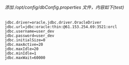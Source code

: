 ###### 添加 /opt/config/dbConfig.properties 文件，内容如下(test)
    jdbc.driver=oracle.jdbc.driver.OracleDriver
    jdbc.url=jdbc:oracle:thin:@61.153.254.69:3521:orcl
    jdbc.username=user_dev
    jdbc.password=user_dev
    jdbc.initialSize=0
    jdbc.maxActive=20
    jdbc.maxIdle=20
    jdbc.minIdle=1
    jdbc.maxWait=60000
